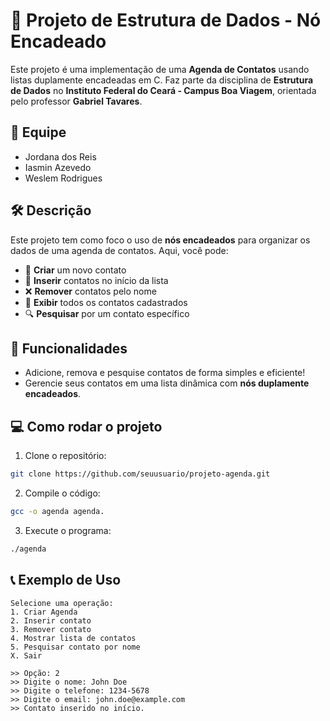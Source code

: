 # 📒 Projeto de Estrutura de Dados - Nó Encadeado

Este projeto é uma implementação de uma **Agenda de Contatos** usando listas duplamente encadeadas em C. Faz parte da disciplina de **Estrutura de Dados** no **Instituto Federal do Ceará - Campus Boa Viagem**, orientada pelo professor **Gabriel Tavares**.

## 👥 Equipe

- Jordana dos Reis
- Iasmin Azevedo
- Weslem Rodrigues

## 🛠️ Descrição

Este projeto tem como foco o uso de **nós encadeados** para organizar os dados de uma agenda de contatos. Aqui, você pode:

- 📇 **Criar** um novo contato
- 📝 **Inserir** contatos no início da lista
- ❌ **Remover** contatos pelo nome
- 📜 **Exibir** todos os contatos cadastrados
- 🔍 **Pesquisar** por um contato específico

## 🚀 Funcionalidades

- Adicione, remova e pesquise contatos de forma simples e eficiente!
- Gerencie seus contatos em uma lista dinâmica com **nós duplamente encadeados**.

## 💻 Como rodar o projeto

1. Clone o repositório:
```bash
git clone https://github.com/seuusuario/projeto-agenda.git
```
2. Compile o código:
```bash
gcc -o agenda agenda.
```
3. Execute o programa:
```bash
./agenda
```

## 📞 Exemplo de Uso

```plaintext
Selecione uma operação:
1. Criar Agenda
2. Inserir contato
3. Remover contato
4. Mostrar lista de contatos
5. Pesquisar contato por nome
X. Sair

>> Opção: 2
>> Digite o nome: John Doe
>> Digite o telefone: 1234-5678
>> Digite o email: john.doe@example.com
>> Contato inserido no início.
```
